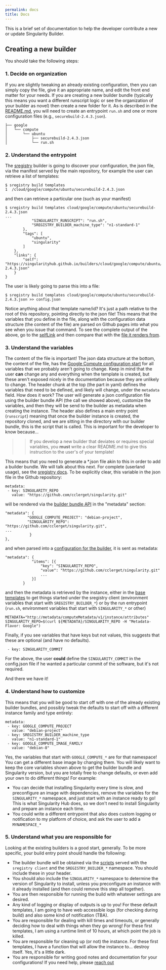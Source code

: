 ```yaml
---
permalink: docs
title: Docs
---
```


This is a brief set of documentation to help the developer contribute a new
or update Singularity Builder. 

## Creating a new builder
You should take the following steps:

### 1. Decide on organization
If you are slightly tweaking an already existing configuration, then you can
simply copy the file, give it an appropriate name, and edit the front end
matter for your needs. If you are creating a new builder bundle (typically this
means you want a different runscript logic or see the organization of your
builder as novel) then create a new folder for it.  As is described in the
[README.md](../README.md), you will need to create an entrypoint `run.sh` and
one or more configuration files (e.g., `securebuild-2.4.3.json`).

```
├── google
│   └── compute
│       └── ubuntu
│           ├── securebuild-2.4.3.json
│           └── run.sh
```

### 2. Understand the entrypoint
The [sregistry](https://singularityhub.github.io/sregistry-cli/client-google-compute) builder
is going to discover your configuration, the json file, via the manifest served by
the main repository, for example the user can retrieve a list of templates:

```
$ sregistry build templates
1  /cloud/google/compute/ubuntu/securebuild-2.4.3.json
```

and then can retrieve a particular one (such as your manifest)

```
$ sregistry build templates cloud/google/compute/ubuntu/securebuild-2.4.3.json
...
            "SINGULARITY_RUNSCRIPT": "run.sh",
            "SREGISTRY_BUILDER_machine_type": "n1-standard-1"
        },
        "tags": [
            "ubuntu",
            "singularity"
        ]
    },
    "links": {
        "self": "https://singularityhub.github.io/builders/cloud/google/compute/ubuntu/securebuild-2.4.3.json"
    }
}
```

The user is likely going to parse this into a file:

```
$ sregistry build templates cloud/google/compute/ubuntu/securebuild-2.4.3.json >> config.json
```
Notice anything about that template name/id? It's just a path relative to the root
of this repository, pointing directly to the json file! This means that the variables that you define
in the file, along with the configuration data structure (the content of the file) are parsed on Github pages 
into what you see when you issue that command. To see the complete output of the above,
go to the [selfLink](https://singularityhub.github.io/builders/cloud/google/compute/ubuntu/securebuild-2.4.3.json) 
and then compare that with the [file it renders from](https://github.com/singularityhub/builders/blob/master/_cloud/google/compute/ubuntu/securebuild-2.4.3.json). 

### 3. Understand the variables
The content of the file is important! The json data structure at the bottom, the content
of the file, has the [Google Compute configuration start](https://cloud.google.com/compute/docs/tutorials/python-guide#adding-an-instance) for all variables that we probably aren't going to change. Keep in mind that the user
**can** change any and everything when the template is created, but these aren't exposed nicely in the documentation because they are unlikely to change. The header chunk at the top (the part in yaml) defines the variables that need to be defined,
and likely will change, under the `metadata` field. How does it work? The user will generate a json configuration file
using the builder bundle API (the call we showed above), customize the variables, and then they will be send to the
builder as metadata when creating the instance. The header also defines a main 
entry point (`runscript`) meaning that once the builder instance is created, the repository cloned, and we are sitting in
the directory with our builder bundle, this is the script that is called. This is important for the developer to know
because...

>> If you develop a new builder that deviates or requires special variables, you **must** write a clear README.md to give this instruction to the user's of your template!

This means that you need to generate a *.json file akin to this in order to add a builder bundle. We will talk about this next. For complete (userland usage), see the [sregistry docs](https://singularityhub.github.io/sregistry-cli/client-google-compute). To be explicitly clear, this variable in the json file in the Github repository:

```
metadata:
 - key: SINGULARITY_REPO
   value: "https://github.com/cclerget/singularity.git"
```

will be rendered via the [builder bundle API](https://singularityhub.github.io/builders/cloud/google/compute/ubuntu/securebuild-2.4.3.json) in the "metadata" section:

```
"metadata": { 
          "GOOGLE_COMPUTE_PROJECT": "debian-project",
          "SINGULARITY_REPO": "https://github.com/cclerget/singularity.git",
...
           }
},
```

and when parsed into a [configuration for the builder](https://cloud.google.com/compute/docs/tutorials/python-guide#adding-an-instance), it is sent as metadata:

```
"metadata": {
            "items": [{
                "key": "SINGULARITY_REPO",
                "value": "https://github.com/cclerget/singularity.git"
                ...
            }]
        }
```

and then the metadata is retrieved by the instance, either in the [base templates](https://github.com/singularityhub/sregistry-cli/tree/master/sregistry/templates) to get things 
started under the sregistry client (environment variables that start with `SREGISTRY_BUILDER_*`) or 
by the run entrypoint (`run.sh`, environment variables that start with `SINGULARITY_*` or other)  

```
METADATA="http://metadata/computeMetadata/v1/instance/attributes"
SINGULARITY_REPO=$(curl ${METADATA}/SINGULARITY_REPO -H "Metadata-Flavor: Google")
```

Finally, if you see variables that have keys but not values, this suggests that these are optional (and
have no defaults).

```
 - key: SINGULARITY_COMMIT
```

For the above, the user **could** define the `SINGULARITY_COMMIT` in the config.json file
if he wanted a particular commit of the software, but it's not required.

And there we have it! 

### 4. Understand how to customize
This means that you will be good to start off with one of the already 
existing builder bundles, and possibly tweak the defaults to start off with a different instance
family and type entirely:

```
metadata:
 - key: GOOGLE_COMPUTE_PROJECT
   value: "debian-project"
 - key: SREGISTRY_BUILDER_machine_type
   value: "n1-standard-1"
 - key: GOOGLE_COMPUTE_IMAGE_FAMILY
   value: "debian-8"
```

Yes, the variables that start with `GOOGLE_COMPUTE_*` are for that namespace! You can get
a different base image by changing them. You will likely want to keep the core variables 
shown above to get the builder bundle and Singularity version, but you are totally free to
change defaults, or even add your own to do different things! For example:

 - You can decide that installing Singularity every time is slow, and preconfigure an image with dependencies, remove the variables for the `SINGULARITY_*` namespace, and just start with an instance ready to go! This is what Singularity Hub does, so we don't need to install Singularity and prepare an instance each time.
 - You could write a different entrypoint that also does custom logging or notification to my platform of choice, and ask the user to add a `MYNAMESPACE_*`

### 5. Understand what you are responsible for
Looking at the existing builders is a good start, generally. To be more specific, your build entry point should handle the following:

 - The builder bundle will be obtained via the [scripts](https://github.com/singularityhub/sregistry-cli/tree/master/sregistry/templates) served with the `sregistry client` and the `SREGISTRY_BUILDER_*` namespace. You should include these in your header.
 - You should also include the `SINGULARITY_*` namespace to determine the version of Singularity to install, unless you preconfigure an instance with it already installed (and then could remove this step all together). 
 - You are then responsible for running the build with whatever settings are desired.
 - Any kind of logging or display of outputs is up to you! For these default templates, I am going to have web accessible logs (for checking during build) and also some kind of notification (TBA).
 - You are responsible for dealing with kill times and timeouts, or generally deciding how to deal with things when they go wrong! For these first templates, I am using a runtime limit of 10 hours, at which point the job is killed.
 - You are responsible for cleaning up (or not) the instance. For these first templates, I have a function that will allow the instance to... destroy itself. Yes, it's a little dark.
 - You are responsible for writing good notes and documentation for your configurations! If you need help, please [reach out](https://www.github.com/singularityhub/builders/issues)

